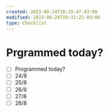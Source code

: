 ```yaml
---
created: 2023-08-24T10:29:47-03:00
modified: 2023-08-24T10:32:22-03:00
type: Checklist
---
```


# Prgrammed today?

- [ ] Programmed today?
- [ ] 24/8
- [ ] 25/8
- [ ] 26/8
- [ ] 27/8
- [ ] 28/8
